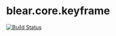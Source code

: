 # blear.core.keyframe

[![Build Status][travis-img]][travis-url] 

[travis-img]: https://travis-ci.org/blearjs/blear.core.keyframe.svg?branch=master
[travis-url]: https://travis-ci.org/blearjs/blear.core.keyframe


